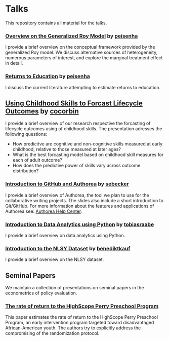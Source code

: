 # Talks

This repository contains all material for the talks.

### [Overview on the Generalized Roy Model](https://github.com/policyMetrics/talks/blob/master/overview_generalized_roy/slides.pdf) by [peisenha](https://github.com/peisenha)

I provide a brief overview on the conceptual framework provided by the generalized Roy model. We discuss alternative sources of heterogeneity, numerous parameters of interest, and explore the marginal treatment effect in detail.

### [Returns to Education](https://github.com/policyMetrics/talks/blob/master/returns_to_education/slides.pdf) by [peisenha](https://github.com/peisenha)

I discuss the current literature attempting to estimate returns to education.

## [Using Childhood Skills to Forcast Lifecycle Outcomes](https://github.com/policyMetrics/talks/blob/master/forcasting_lifecycle_outcomes/slides.pdf) by [cocorbin](https://github.com/cocorbin)

I provide a brief overview of our research respective the forcasting of lifecycle outcomes using of childhood skills. The presentation adresses the following questions: 
* How predicitve are cognitive and non-cognitive skills measured at early childhood, relative to those measured at later ages?
* What is the best forcasting model based on childhood skill measures for each of adult outcome?
* How does the predictive power of skills vary across outcome distribution?


### [Introduction to GitHub and Authorea](http://nbviewer.jupyter.org/format/slides/github/policyMetrics/talks/blob/master/intro_github_authorea/lecture.ipynb#/) by [sebecker](https://github.com/sebecker)

I provide a brief overview of Authorea, the tool we plan to use for the collaborative writing projects. The slides also include a short introduction to Git/GitHub. For more information about the features and applications of Authorea see: [Authorea Help Center](https://intercom.help/authorea/).

### [Introduction to Data Analytics using Python](http://nbviewer.jupyter.org/format/slides/github/policyMetrics/talks/blob/master/intro_data_analytics/lecture.ipynb#/) by [tobiasraabe](https://github.com/tobiasraabe)

I provide a brief overview on data analytics using Python.

### [Introduction to the NLSY Dataset](http://nbviewer.jupyter.org/format/slides/github/policyMetrics/talks/blob/master/intro_nlsy_dataset/lecture.ipynb#/) by [benediktkauf](https://github.com/benediktkauf)

I provide a brief overview on the NLSY dataset.


## Seminal Papers

We maintain a collection of presentations on seminal papers in the econometrics of policy evaluation.

### [The rate of return to the HighScope Perry Preschool Program](https://github.com/policyMetrics/talks/blob/master/seminal_papers/Heckman_al_2010/slides.pdf)

This paper estimates the rate of return to the HighScope Perry Preschool Program, an early intervention program targeted toward disadvantaged African-American youth. The authors try to explicitly address the compromising of the randomization protocol.
